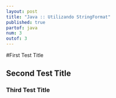 ```yaml
---
layout: post
title: "Java :: Utilizando StringFormat"
published: true
partof: java
num: 3
outof: 3
---
```


#First Test Title

## Second Test Title

### Third Test Title


    